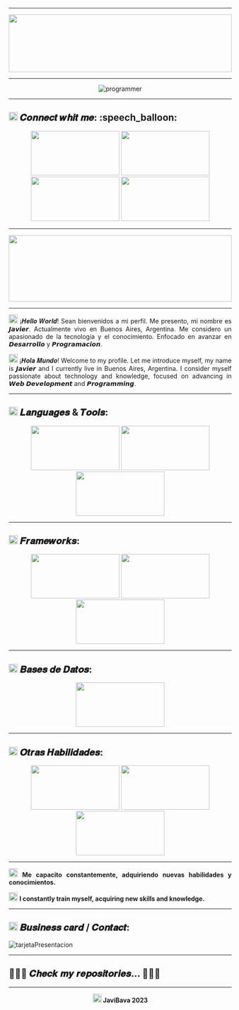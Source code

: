 <hr>
<div align="center">

<img src="https://user-images.githubusercontent.com/103806440/235375468-196cba31-bfa2-482d-ad8a-9636593fd218.png" width="100%" height="130px">

</div>
<hr>

<div align="center">
  
 ![programmer](https://user-images.githubusercontent.com/103806440/227808946-ea59b69b-6a32-46a5-9503-760d495737ce.gif)
  
</div>

<hr>

<div> 
<h2><b><img src="https://symbl-world.akamaized.net/i/webp/0d/5232f11b284da4884088de94d0da1d.webp" width="20px" height="20px"> 𝑪𝒐𝒏𝒏𝒆𝒄𝒕 𝒘𝒉𝒊𝒕 𝒎𝒆: :speech_balloon:</b></h2>
<div align="center"; margin="auto">
<a href="https://github.com/JaviBava" target="_blank"><img src="https://blog.geekhunter.com.br/wp-content/uploads/2017/08/github-768x384.png" width="200px"; height=100px"></a>
<a href="https://instagram.com/javier.bava?igshid=ZDdkNTZiNTM="><img src="https://seocom.agency/wp-content/uploads/2021/01/Instagram_SEO.gif" width="200px"; height=100px"></a>
<a href="https://www.linkedin.com/in/javier-bava"><img src="https://1000marcas.net/wp-content/uploads/2020/01/LinkedIn-emblema.jpg" width="200px"; height=100px"></a>
<a href="https://api.whatsapp.com/send?phone=%2B5491136359368&text=Contactame"><img src="https://encrypted-tbn0.gstatic.com/images?q=tbn:ANd9GcRRsUMLxDnzxSyWl3GYt6gSv9hx3ExU7GLkuQ&usqp=CAU" width="200px"; height=100px"></a>

</div>
</div>
<hr>
<img src="https://talently.tech/blog/wp-content/uploads/2022/03/ramas-de-la-programacion-scaled.jpg" width="100%"; height="150px">
<hr>
<body>

<p align="justify"><img src="https://cdn-0.emojis.wiki/emoji-pics/apple/globe-showing-americas-apple.png" width="20px"; height="20px"> ¡𝑯𝒆𝒍𝒍𝒐 𝑾𝒐𝒓𝒍𝒅! Sean bienvenidos a mi perfil. Me presento, mi nombre es 𝙅𝙖𝙫𝙞𝙚𝙧. Actualmente vivo en Buenos Aires, Argentina. Me considero un apasionado de la tecnología y el conocimiento. Enfocado en avanzar en 𝘿𝙚𝙨𝙖𝙧𝙧𝙤𝙡𝙡𝙤 y 𝙋𝙧𝙤𝙜𝙧𝙖𝙢𝙖𝙘𝙞𝙤𝙣.</p>
  
 <p align="justify"><img src="https://cdn-0.emojis.wiki/emoji-pics/apple/globe-showing-americas-apple.png" width="20px"; height="20px"> ¡𝑯𝒐𝒍𝒂 𝑴𝒖𝒏𝒅𝒐! Welcome to my profile. Let me introduce myself, my name is 𝙅𝙖𝙫𝙞𝙚𝙧 and I currently live in Buenos Aires, Argentina. I consider myself passionate about technology and knowledge, focused on advancing in 𝙒𝙚𝙗 𝘿𝙚𝙫𝙚𝙡𝙤𝙥𝙢𝙚𝙣𝙩 and 𝙋𝙧𝙤𝙜𝙧𝙖𝙢𝙢𝙞𝙣𝙜.</p>

<hr>
  <h2><b><img src="https://symbl-world.akamaized.net/i/webp/0d/5232f11b284da4884088de94d0da1d.webp" width="20px" height="20px"> 𝑳𝒂𝒏𝒈𝒖𝒂𝒈𝒆𝒔 & 𝑻𝒐𝒐𝒍𝒔:</b></h2>
<div align="center">
<img src="https://encrypted-tbn0.gstatic.com/images?q=tbn:ANd9GcToRQmiECDW8av85V9bYlzjMUv37zxfTg-9dw&usqp=CAU" width="200px"; height="100px">
<img src="https://www.mindfiresolutions.com/blog/wp-content/uploads/Java-vs-PHP-for-Enterprise-Application-Development.jpg" width="200px"; height="100px">
<img src="https://dd.engineering/blog/how-to-set-up-a-back-end-project-using-typescript-and-node-js/banner.png" width="200px"; height="100px">
</div>
  
<hr>

<h2><b><img src="https://symbl-world.akamaized.net/i/webp/0d/5232f11b284da4884088de94d0da1d.webp" width="20px" height="20px">
𝑭𝒓𝒂𝒎𝒆𝒘𝒐𝒓𝒌𝒔:</b></h2>

<div align="center">
<img src="https://sloboda-studio.com/wp-content/uploads/2018/04/1.png" width="200px"; height="100px">
<img src="https://www.eniun.com/wp-content/uploads/Bootstrap-descargar-instalar.png" width="200px"; height="100px">
<img src="https://velog.velcdn.com/images/ney9083/post/874a4799-24e8-4c1e-a5e7-5cc27f277787/image.png" width="200px"; height="100px">
</div>

<hr>

  <h2><b><img src="https://symbl-world.akamaized.net/i/webp/0d/5232f11b284da4884088de94d0da1d.webp" width="20px" height="20px"> 𝑩𝒂𝒔𝒆𝒔 𝒅𝒆 𝑫𝒂𝒕𝒐𝒔:</b></h2>


<div align="center">
<img src="https://www.educative.io/v2api/editorpage/6575689680551936/image/4670199253958656" width="200px"; height="100px">
</div>

<hr>

<h2><b><img src="https://symbl-world.akamaized.net/i/webp/0d/5232f11b284da4884088de94d0da1d.webp" width="20px" height="20px"> 𝑶𝒕𝒓𝒂𝒔 𝑯𝒂𝒃𝒊𝒍𝒊𝒅𝒂𝒅𝒆𝒔:</b></h2>

  <div align="center">
<img src="https://lucascyrillo.com.br/content/images/2021/11/BANNER_POST_GIT.png" width="200px"; height="100px">
<img src="https://bancosdefotos.com/wp-content/uploads/2020/02/que-es-photoshop.jpg" width="200px"; height="100px">
<img src="https://www.islabit.com/wp-content/uploads/2018/12/Microsoft-Office.jpg" width="200px"; height="100px">
</div>
  

<hr>
<p align="justify"><img src="https://user-images.githubusercontent.com/103806440/230803957-6b44a103-acb2-4b5c-b514-22f68bd73c20.png" width="20px" height="20px"> <b>Me capacito constantemente, adquiriendo nuevas habilidades y conocimientos.</b></p>
  
<p align="justify"><img src="https://user-images.githubusercontent.com/103806440/230803957-6b44a103-acb2-4b5c-b514-22f68bd73c20.png" width="20px" height="20px"> <b>I constantly train myself, acquiring new skills and knowledge.</b></p> 

<hr>

<h2><b><img src="https://symbl-world.akamaized.net/i/webp/0d/5232f11b284da4884088de94d0da1d.webp" width="20px" height="20px"> 𝑩𝒖𝒔𝒊𝒏𝒆𝒔𝒔 𝒄𝒂𝒓𝒅 / 𝑪𝒐𝒏𝒕𝒂𝒄𝒕:</b></h2>
  
![tarjetaPresentacion](https://user-images.githubusercontent.com/103806440/226474212-a49c2937-da4f-4fdc-a98e-2a4670001af5.jpg)

<hr>
  
 <h2> <b>🔻🔻🔻 𝑪𝒉𝒆𝒄𝒌 𝒎𝒚 𝒓𝒆𝒑𝒐𝒔𝒊𝒕𝒐𝒓𝒊𝒆𝒔... 🔻🔻🔻</b></h2>
</body>
<hr>
<footer><p align="center"><B><img src="https://symbl-world.akamaized.net/i/webp/f1/f862605c00befab73808ade82a3f72.webp" width="20px"; height="20px"> JaviBava 2023</B></p></footer>
  
  

